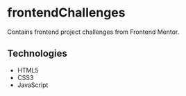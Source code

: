 # frontendChallenges

Contains frontend project challenges from Frontend Mentor.

## Technologies

- HTML5
- CSS3
- JavaScript
